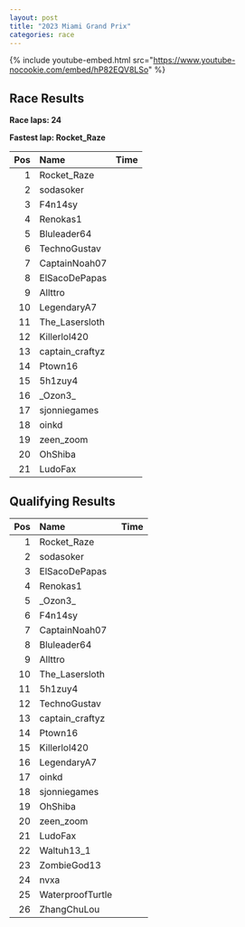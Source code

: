 ```yaml
---
layout: post
title: "2023 Miami Grand Prix"
categories: race
---
```


{% include youtube-embed.html src="https://www.youtube-nocookie.com/embed/hP82EQV8LSo" %}



## Race Results

**Race laps: 24**

**Fastest lap: Rocket_Raze**

|   Pos | Name           | Time     |
|------:|:---------------|:---------|
|1|Rocket_Raze||
|2|sodasoker||
|3|F4n14sy||
|4|Renokas1||
|5|Bluleader64||
|6|TechnoGustav||
|7|CaptainNoah07||
|8|ElSacoDePapas||
|9|Allttro||
|10|LegendaryA7||
|11|The_Lasersloth||
|12|Killerlol420||
|13|captain_craftyz||
|14|Ptown16||
|15|5h1zuy4||
|16|\_Ozon3\_||
|17|sjonniegames||
|18|oinkd||
|19|zeen_zoom||
|20|OhShiba||
|21|LudoFax||

## Qualifying Results

|   Pos | Name           | Time    |
|------:|:---------------|:--------|
|1|Rocket_Raze||
|2|sodasoker||
|3|ElSacoDePapas||
|4|Renokas1||
|5|\_Ozon3\_||
|6|F4n14sy||
|7|CaptainNoah07||
|8|Bluleader64||
|9|Allttro||
|10|The_Lasersloth||
|11|5h1zuy4||
|12|TechnoGustav||
|13|captain_craftyz||
|14|Ptown16||
|15|Killerlol420||
|16|LegendaryA7||
|17|oinkd||
|18|sjonniegames||
|19|OhShiba||
|20|zeen_zoom||
|21|LudoFax||
|22|Waltuh13_1||
|23|ZombieGod13||
|24|nvxa||
|25|WaterproofTurtle||
|26|ZhangChuLou||
